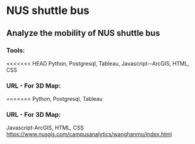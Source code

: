 # NUS shuttle bus

## Analyze the mobility of NUS shuttle bus

### Tools:
<<<<<<< HEAD
Python, Postgresql, Tableau, Javascript--ArcGIS, HTML, CSS

### URL - For 3D Map:
=======
Python, Postgresql, Tableau

### URL - For 3D Map:
Javascript-ArcGIS, HTML, CSS
https://www.nusgis.com/campusanalytics/wanghanmo/index.html

